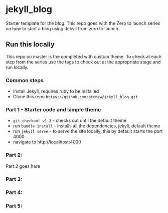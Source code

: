# jekyll_blog

Starter template for the blog. This repo goes with the Zero to launch series on how to start a blog using Jekyll from zero to launch.

## Run this locally

This repo on master is the completed with custom theme. To check at each step from the series use the tags to check out at the appropriate stage and run locally.

### Common steps

* Install Jekyll, requires ruby to be installed
* Clone this repo `https://github.com/atcnew/jekyll_blog.git`

### Part 1 - Starter code and simple theme

* `git checkout v1.3` - checks out until the default theme
* run `bundle install` - installs all the dependencies, jekyll, default theme
* run `jekyll serve` - to serve the site locally, this by default starts the port 4000
* navigate to http://localhost:4000

### Part 2:
Part 2 goes here
### Part 3:
### Part 4:
### Part 5: